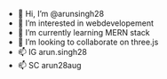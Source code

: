 - 👋 Hi, I’m @arunsingh28
- 👀 I’m interested in webdevelopement
- 🌱 I’m currently learning MERN stack
- 💞️ I’m looking to collaborate on three.js
- 📫 IG arun.singh28
- 📫 SC arun28aug

<!--- arunsingh28/arunsingh28 is a ✨ special ✨ repository because its `README.md` (this file) appears on your GitHub profile.
You can click the Preview link to take a look at your changes. --->
